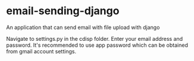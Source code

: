 # email-sending-django
An application that can send email with file upload with django


Navigate to settings.py in the cdisp folder.
Enter your email address and password.
It's recommended to use app password which can be obtained from gmail account settings.
